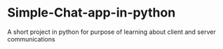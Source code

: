 # Simple-Chat-app-in-python
A short  project in python for purpose of learning about client and server communications

